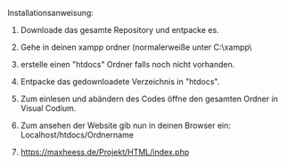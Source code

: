 Installationsanweisung:

1.  Downloade das gesamte Repository und entpacke es.
2.  Gehe in deinen xampp ordner (normalerweiße unter C:\xampp\
3.  erstelle einen "htdocs" Ordner falls noch nicht vorhanden.
4.  Entpacke das gedownloadete Verzeichnis in "htdocs".
5.  Zum einlesen und abändern des Codes öffne den gesamten Ordner in Visual Codium.
6.  Zum ansehen der Website gib nun in deinen Browser ein: Localhost/htdocs/Ordnername

7.  https://maxheess.de/Projekt/HTML/index.php
